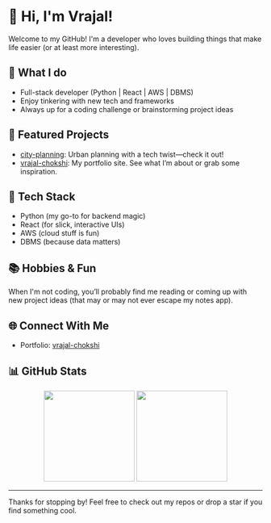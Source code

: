 # 👋 Hi, I'm Vrajal!

Welcome to my GitHub! I'm a developer who loves building things that make life easier (or at least more interesting).

## 🚀 What I do

- Full-stack developer (Python | React | AWS | DBMS)
- Enjoy tinkering with new tech and frameworks
- Always up for a coding challenge or brainstorming project ideas

## 🌟 Featured Projects

- [city-planning](https://github.com/Vrajal99/city-planning): Urban planning with a tech twist—check it out!
- [vrajal-chokshi](https://github.com/Vrajal99/vrajal-chokshi): My portfolio site. See what I’m about or grab some inspiration.

## 🔧 Tech Stack

- Python (my go-to for backend magic)
- React (for slick, interactive UIs)
- AWS (cloud stuff is fun)
- DBMS (because data matters)

## 📚 Hobbies & Fun

When I'm not coding, you’ll probably find me reading or coming up with new project ideas (that may or may not ever escape my notes app).

## 🌐 Connect With Me

- Portfolio: [vrajal-chokshi](https://vrajal99.github.io/vrajal-chokshi/)

## 📊 GitHub Stats

<div align="center">
  <img height="180em" src="https://github-readme-stats.vercel.app/api?username=Vrajal99&show_icons=true&theme=radical&include_all_commits=true"/>
  <img height="180em" src="https://github-readme-stats.vercel.app/api/top-langs/?username=Vrajal99&layout=compact&langs_count=6&theme=radical"/>
</div>

---

Thanks for stopping by! Feel free to check out my repos or drop a star if you find something cool.
